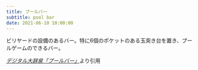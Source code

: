 ```yaml
---
title: プールバー
subtitle: pool bar
date: 2021-06-10 10:00:00
---
```


ビリヤードの設備のあるバー。特に6個のポケットのある玉突き台を置き、プールゲームのできるバー。

<cite>[デジタル大辞泉「プールバー」](https://dictionary.goo.ne.jp/word/%E3%83%97%E3%83%BC%E3%83%AB%E3%83%90%E3%83%BC/)</cite>より引用